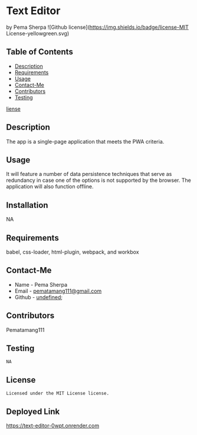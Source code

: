 # Text Editor
  by Pema Sherpa
  ![Github license](https://img.shields.io/badge/license-MIT License-yellowgreen.svg)
  ## Table of Contents
  * [Description](#description)
  * [Requirements](#requirements)
  * [Usage](#usage)
  * [Contact-Me](#contact-me)
  * [Contributors](#contributors)
  * [Testing](#testing)
  
 [liense](#license)

  ## Description
  The app is a single-page application that meets the PWA criteria. 
  ## Usage
  It will feature a number of data persistence techniques that serve as redundancy in case one of the options is not supported by the browser. The application will also function offline.
  ## Installation
  NA
  ## Requirements
  babel, css-loader, html-plugin, webpack, and workbox
  ## Contact-Me
  * Name - Pema Sherpa
  * Email - pematamang111@gmail.com
  * Github - [undefined](https://github.com/undefined);
  ## Contributors
  Pematamang111
  ## Testing
  ```
  NA
  ```
  ## License
    Licensed under the MIT License license.
  ## Deployed Link
  https://text-editor-0wpt.onrender.com
  